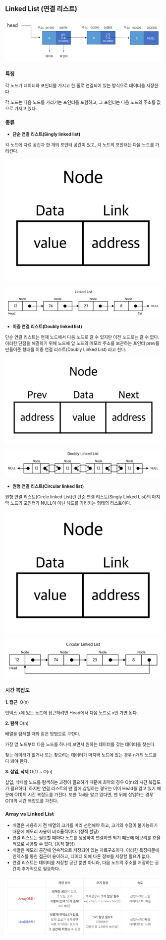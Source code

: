 ## **Linked List (연결 리스트)**

![ds4](../Image/ds4.png)

### 특징

각 노드가 데이터와 포인터를 가지고 한 줄로 연결되어 있는 방식으로 데이터를 저장한다.

각 노드는 다음 노드를 가리키는 포인터를 포함하고, 그 포인터는 다음 노드의 주소를 값으로 가지고 있다.

### 종류

- **단순 연결 리스트(Singly linked list)**

각 노드에 자료 공간과 한 개의 포인터 공간이 있고, 각 노드의 포인터는 다음 노드를 가리킨다.

![ds6](../Image/ds6.png)

![ds5](../Image/ds5.png)

- **이중 연결 리스트(Doubly linked list)**

단순 연결 리스트는 현재 노드에서 다음 노드로 갈 수 있지만 이전 노드로는 갈 수 없다. 이러한 단점을 해결하기 위해 노드에 앞 노드의 메모리 주소를 보관하는 포인터 prev를 만들어준 형태를 이중 연결 리스트(Doubly Linked List) 라고 한다.

![ds7](../Image/ds7.png)

![ds8](../Image/ds8.png)

- **원형 연결 리스트(Circular linked list)**

원형 연결 리스트(Circle linked List)란 단순 연결 리스트(Singly Linked List)의 마지막 노드의 포인터가 NULL이 아닌 헤드를 가리키는 형태의 리스트이다.

![ds9](../Image/ds9.png)

![ds10](../Image/ds10.png)

### 시간 복잡도

**1. 접근**  O(n)

인덱스 x에 있는 노드에 접근하려면 Head에서 다음 노드로 x번 가면 된다.

**2. 탐색** O(n)

배열을 탐색할 때와 같은 방법으로 구한다.

가장 앞 노드부터 다음 노드를 하나씩 보면서 원하는 데이터를 갖는 데이터를 찾는다. 

찾는 데이터가 없거나 또는 찾으려는 데이터가 마지막 노드에 있는 경우 n개의 노드를 다 봐야 한다.

**3. 삽입, 삭제** O(1) ~ O(n) 

삽입, 삭제할 노드를 탐색하는 과정이 필요하기 때문에 최악의 경우 O(n)의 시간 복잡도가 필요하다. 하지만 연결 리스트의 맨 앞에 삽입하는 경우는 이미 Head를 알고 있기 때문에 O(1)의 시간 복잡도를 가진다. 또한 Tail을 알고 있다면, 맨 뒤에 삽입하는 경우 O(1)의 시간 복잡도를 가진다.

### Array vs Linked List

- 배열은 사용하기 전 배열의 크기를 미리 선언해야 하고, 크기의 수정이 불가능하기 때문에 메모리 사용이 비효율적이다. (정적 할당)
- 연결 리스트는 필요할 때마다 노드를 생성하여 연결하면 되기 때문에 메모리를 효율적으로 사용할 수 있다. (동적 할당)
- 배열은 메모리 공간에 연속적으로 저장되어 있는 자료구조이다. 이러한 특징때문에 인덱스를 통한 접근이 용이하고, 데이터 외에 다른 정보를 저장할 필요가 없다.
- 연결 리스트는 데이터를 저장할 공간 뿐만 아니라, 다음 노드의 주소를 저장하는 공간이 추가적으로 필요하다.

![ds11](../Image/ds11.png)